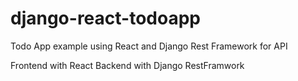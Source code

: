 # django-react-todoapp
Todo App example using React and Django Rest Framework for API

Frontend with React
Backend with Django RestFramwork
